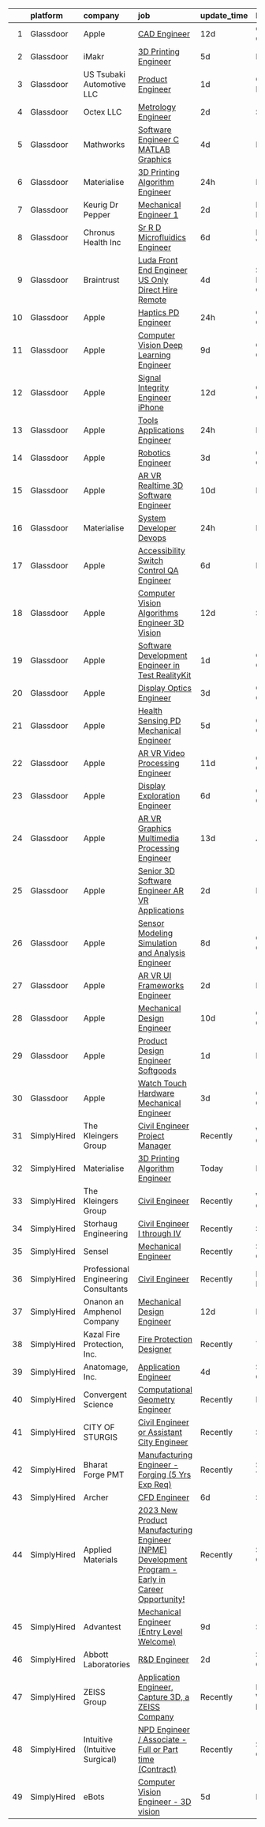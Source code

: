 

|    | platform    | company                              | job                                                                                                                                                                                                                                                                                                                                                                                                                                                                                                                                                                                                                                                                                                                                                                                                                                                                                                                                                                                                                                                                                                                                                                                                                                                                                                                                                                                                                                                   | update_time   | location                 |
|---:|:------------|:-------------------------------------|:------------------------------------------------------------------------------------------------------------------------------------------------------------------------------------------------------------------------------------------------------------------------------------------------------------------------------------------------------------------------------------------------------------------------------------------------------------------------------------------------------------------------------------------------------------------------------------------------------------------------------------------------------------------------------------------------------------------------------------------------------------------------------------------------------------------------------------------------------------------------------------------------------------------------------------------------------------------------------------------------------------------------------------------------------------------------------------------------------------------------------------------------------------------------------------------------------------------------------------------------------------------------------------------------------------------------------------------------------------------------------------------------------------------------------------------------------|:--------------|:-------------------------|
|  1 | Glassdoor   | Apple                                | [CAD Engineer](https://www.glassdoor.com/partner/jobListing.htm?pos=115&ao=1110586&s=58&guid=00000183c0c7f630acbf6e785c328a63&src=GD_JOB_AD&t=SR&vt=w&cs=1_244ddb53&cb=1665386674270&jobListingId=1008164708730&cpc=3BA4CE39D5B5DEF5&jrtk=3-0-1gf0cftk0i394801-1gf0cftklirmv800-2397f26cbc145031--6NYlbfkN0BvKrLyj5gPmtZO9T8euul8TCxuuKNOtzRJOomxnwSEodTz2Bc-sPZlO_uSwsktAeiSuZAFY4XFYOOxgxzNCGxB4WKDH8d1j7XRZ56kYNKbn5GrEBIBoiNfHHTwf6r2J7VO6G06c1GBc7Y8NNAnSDH2wIOe02q5pPp4RoTbr98mV-z6DyK_aLJvMY8TU05VWK0lLujV_S6iHQDGoDFCnlHcpmv1kpp5hCoyNDK3f54advlVoR1FAQdz6lJ_zN_ssA1g8u9Z0jsp11zFTqID73YEkWoKOum0PtVIBREP7mv5buH3u6vdBNCk7uXMzUSc6ElkxBEzSPwsTBi4l9eBPO3EH_xmgsB_UaeiBTcbBR2TFnZIzRyhfnpemyxxsiszAVhu3FITalENAkGByoTdcneJ7GrxLle1LdjgmPrNB5isNwfbfC-xBYBGWgRwL71IWwqV0xwcBU2taCKtQG1Ui-fku-dt5GyuwVC32EzAsOySG17GiPzbPEXNDiDWoy5CoK2MNHdoNBciJekJCgVDEpR-wdlLrGpNIylWpFy5zifpHWMuNUXp7XjFu1njCoUqlK3LsqHUI1VsD5Ciliu8m3Bw0UpqSrGYI4CpRMV5CT7CeTS-K4G2-cf--Pwe6UACyKzbTPdBrkmby_nkecM3vYShTVUeu8q5BIRAx1jzvJz7d7B3JQMGvnm_xTkFvCYDQGSGdn6e25TxClNzzVy3cV7RIm7YwTRFUNJzzIchTsJEFy_QDAB6LBg9xhB-opS_VDynLegv82gaaiR8DCzKitscCy_igtcXwYmitdQNa89drklJII_j9RCPz_1w46vlxmmmqEQI9iDBTBtwwltL7TULS9C6Xj97Tk07b6aBQ6MuWXlylZxyN4MmEPuy_VR3Wc-g9PL8kfDmXtwArxAaQL_CFZbLo9a1MAcChtHd_gtuYs3MVjWG8AhJ1QdLn_QPubse86gRn2aP8GLGbpH7UY1M4p0-Try3USh4KJkUEzLK6-LiUhluXX4x)                                                                                    | 12d           | Cupertino, CA            |
|  2 | Glassdoor   | iMakr                                | [3D Printing Engineer](https://www.glassdoor.com/partner/jobListing.htm?pos=103&ao=1110586&s=58&guid=00000183c0c7f630acbf6e785c328a63&src=GD_JOB_AD&t=SR&vt=w&ea=1&cs=1_505705f8&cb=1665386674269&jobListingId=1008184100209&cpc=FD0C804CFA90C8E1&jrtk=3-0-1gf0cftk0i394801-1gf0cftklirmv800-a8dd1cd9600bd19b--6NYlbfkN0Cp_WSJKd_Pz82imZmURPbhd3kYBsiZi4lpMLOH6vOlLMymdUKPlGLA1wBqqdDkQUduGD6pArSRPpolwlmwWVrOIhTCPepKbASXNJuzSWuxWhtMyFcKOKXGLzveZ-64eEcttHw-sdDNowIG5hiDFADdjF3mGjGef8SaJS28wDm_QgU5zZmDyjhK1_KI3VyamXJ9hvjCU1tMcRKzzdCMU3UzN0G76Yqi-Xx9eZG257vraYMlH0AWuTZ415gt2O8lPjyyqDMaRodIJLqi85ZLLO9e-Y7ONnYDrW2g94M8Bj2ZnR59G_jZ2djULmK3ZMH0FiN_CVYCrXI5qujRYA6e-OTuxW1zgM8WvEx6j0S3r8Bchbc5w5Bj9aLTD_swwaoKhRqwkFckdz1C23p5MwV7kiXkTlkRF3GBrQ_XRYPzThoVIJSKcSejMYtSZsC5JGG5HyJ_e_SJXlko-0zaF_52mt2WnGMN4tPbnGMQDfrLZ7FQCXJ19A_I_fGpFmzlu5iD9QCwzRZh_eh5ow%3D%3D)                                                                                                                                                                                                                                                                                                                                                                                                                                                                                                                                                                           | 5d            | Brooklyn, NY             |
|  3 | Glassdoor   | US Tsubaki Automotive  LLC           | [Product Engineer](https://www.glassdoor.com/partner/jobListing.htm?pos=124&ao=1110586&s=58&guid=00000183c0c7f630acbf6e785c328a63&src=GD_JOB_AD&t=SR&vt=w&cs=1_e59c25d4&cb=1665386674271&jobListingId=1008193858324&cpc=217C45A42544DB93&jrtk=3-0-1gf0cftk0i394801-1gf0cftklirmv800-acb32cc60829b19d--6NYlbfkN0D4ROY9lslZXeKtuIKoUQUNo2wfgAtuUotm8G61JvlSj0WO8vkY0mXyyBoHddmEx14faNOxja5DLpspMIuQeAuM9Jn0wvIi0EQaoaTsM6Q8NDb0x1NrVY99pVJQHHh6fRGFjEqXl_8KWquqhDOPJHQgWdj0p4M63p4y0ec8Rw7xnJI2acn84ILz5F82FqxUjxBdQhf_CxUiPJXRyCJ61pqBGe-5vUDeScYMbz41aEx5C6gb_4kc09bmpICJyfuBdOn6ZexI1TW4L4TH2bi-Ybnjy5Wo25OREPv6XAVe8RqdYCGWLiaRcf4QUNOfQXQmE_UyasfcknSpzChYewliidjtE1FTQ3kkDYdVnPs1EuVSO6Inh78F-G3sxMBknxNqEvzZ89y0hYiY3AWN8FHFiOX07VpIt20D85gId8HecD6RSJ1jnWEAG3ookeHJOB_xvzJBI8PnRfhIgGKRxnWZD_1wgyL-_XhLlDnHCqWubWYbxg%3D%3D)                                                                                                                                                                                                                                                                                                                                                                                                                                                                                                                                                                                                                    | 1d            | Chicopee, MA             |
|  4 | Glassdoor   | Octex LLC                            | [Metrology Engineer](https://www.glassdoor.com/partner/jobListing.htm?pos=101&ao=1110586&s=58&guid=00000183c0c7f630acbf6e785c328a63&src=GD_JOB_AD&t=SR&vt=w&ea=1&cs=1_e68f3bb7&cb=1665386674268&jobListingId=1008192253353&cpc=79A047F029FEC8C5&jrtk=3-0-1gf0cftk0i394801-1gf0cftklirmv800-07837fd4e72aa00f--6NYlbfkN0A953Z9EfJZc5Z9y7Wb0NkuJO-5BBnqXCJSieP3bN3oT65o3fKeGQtMrDseMxcthi4ZE7quCtxUAoxK_3oP47rUhACWKVtW4XkKKadhJTEyhYw-4QIKFaDfVSLvuROKJTMu2j6UYuRLoVzjnmqH0W6TEtdBLhXAiCJkrDD01y_-0pTHiBJeoCG1yt9jG5tuT71dT9Rko8w3T4TeAVgdPAf8GcE2Vp6p-f2RhPaM4Akv1yQJFH7uZq-otGNe3jH_DgrlIXWTv_rpKufw63xdg2hFT4NOT-CxybZ_67pS-QbQxzU3QTWU9OPTamlUASsE7R8diUjYuqhVEcUHfZ5QC1aXLHcQ9shh-LNhkjY_zxnUS3YEsjshKhpvB-HxF0YfIEk6L63EovpYGXNlGFZ-2BBCcmn8IV8mstwTlxYZuVgod4g28SCi1YA3ocigNJTgjGY3iIV4IXPMtx4hTy--Y6GlwJ-tPCbPiyuhMjBW6xRP2huT7imA-Eqt8XZgjKsmeTtE1Kw6um9r4PgHC9fkBuKl)                                                                                                                                                                                                                                                                                                                                                                                                                                                                                                                                                                         | 2d            | Sarasota, FL             |
|  5 | Glassdoor   | Mathworks                            | [Software Engineer C   MATLAB Graphics](https://www.glassdoor.com/partner/jobListing.htm?pos=108&ao=1110586&s=58&guid=00000183c0c7f630acbf6e785c328a63&src=GD_JOB_AD&t=SR&vt=w&cs=1_7237ab29&cb=1665386674269&jobListingId=1008186237517&cpc=71532419B2302243&jrtk=3-0-1gf0cftk0i394801-1gf0cftklirmv800-5329f31628b21335--6NYlbfkN0Be1FTFPPFcx0QPIqAMJW1ybOZ3rWDB8_VedXN1tgPhwNql6qzRjolkxeWqHCQUogFP8Hn1yjEeNVHhDkQg9Bri1Z44LDfHVbenT-is6F0ljOm1TpU_8aWeav64RzWzNs9QWATQMpJooCt0EGJeIPQJLd8AE5yw5qf3MUychQOuWANot90S9OqETJfe8K-A5WRBNY8I_R4iDoTBqMwpo1H0Wu6Lj2cYbWqlM-rgm2VnR3FdulmdkdCJyS-wBi8ZpZtHOg9ttwuGFRMEE4SSfyuq0LRm870D1nTtLAfXp-XHS-HOhXpys11W0Bxh2pvMpG3oYb7TTY-MX81-s1b0WaP0yoa1wWB-wqHm5SiRcR1A1gFjMLWIkGYp1x8o7uOXRvYr0Dz1QUq1ULRdo4PNS-RTNouWchPaEb9zOLadO3bYTBXgNKFyC6XRDB01koXP6BYPYV-2C2ewtH6kJLM-7ipMRH_7scf02Z3R16Vo6bJShl1z-1t1J4ZlnLvkeu9GzR0%3D)                                                                                                                                                                                                                                                                                                                                                                                                                                                                                                                                                                             | 4d            | Natick, MA               |
|  6 | Glassdoor   | Materialise                          | [3D Printing Algorithm Engineer](https://www.glassdoor.com/partner/jobListing.htm?pos=102&ao=1110586&s=58&guid=00000183c0c7f630acbf6e785c328a63&src=GD_JOB_AD&t=SR&vt=w&ea=1&cs=1_6af15445&cb=1665386674269&jobListingId=1008195799862&cpc=D99DB9A39DE67464&jrtk=3-0-1gf0cftk0i394801-1gf0cftklirmv800-31f7a7c2dcc2c9b1--6NYlbfkN0BL1DyQYBK1tHwoBciZhChALBxjrhsy8rFgUIA85pUFUQ2RdOVZsrc1tedHRPGfAltrh-I09d8cVaZTcM-MvA9t8rZFf2SglIUMDQqVIPQAz25DHKKxe-EF8Wiu6JrmzzB77BNsCUEpZbWYkNpt8ZoXnF4oyWVmmpebsZX0zwDsywSRZvlZDW44VdPkFY-aE9ng05F8XF00AG3UT2Sy_WOYp1nGEkPWc2wWSBWxuyAvtoqIdYR9MlLhW6eY7ztF2xmY-9G1J8FIRRN2rTcajnraBEqR_GhHLygHU4Cw2XHJLj5_477EOOpJv5awpaCJVjA9KcEBLek_Dz0lefafEPX_-SHigzYMKH8rzn76Q8cdy9uLFDQX2jxzxUCAUAEUBep3eJZBG1FSb8bhwP_16nLEo1UUZn8lJg8RiWPY3VA4Dz_v7YJXSNOXptbS42KrO-I7scX1VCq7NpoleZe_S9qZU9RH-KlF0u6hS8LMO07ThatljwYrPdM8AdC3vybDVCYGkQjfD_jkMGQftqiI24a6)                                                                                                                                                                                                                                                                                                                                                                                                                                                                                                                                                             | 24h           | Remote                   |
|  7 | Glassdoor   | Keurig Dr Pepper                     | [Mechanical Engineer 1](https://www.glassdoor.com/partner/jobListing.htm?pos=130&ao=1110586&s=58&guid=00000183c0c7f630acbf6e785c328a63&src=GD_JOB_AD&t=SR&vt=w&cs=1_cdf0bf04&cb=1665386674271&jobListingId=1008193287363&cpc=3DB599BF2F4828F0&jrtk=3-0-1gf0cftk0i394801-1gf0cftklirmv800-2def1a374222ebe2--6NYlbfkN0A9GlHWjlEQYToyn1xm0C8-tK-lANOBRs5FoZ5XzcPVChWg6ambMf9WMCt5B89R9tUqBNng3kWmz-edpUcU0ZEjvGDOtntSY48FnKTb8IhwLpZMw1ilh6Y6vDkJQPDyzPARwUPbsOay3KCAy2u7a0QZDavuICPEXSjAzGqfl0BeV9S4rrmzdST-Pnyf4g_nDLgc7Zaj8sAaXgoRH8WFRwsN8C38bJJkwiv59_9cx5XGGlU6ZsL9ax_3M4mE4A_Ro36AR4CJQj5XZPJZfjHsqICN4ftsX5CSGyzJbZ8T_ARR1otYeGBEFT7l0Rd9-L-y2S7-ALCAWF_oBb6k6f0IPyp1pEmW_r5tjj27sltHsZIuJZKIEINPdKTDnKKPWsTWU5w709_5-jrDvp4WH2WM54ikZX-pOHbO5of3NnzSHHnFspHMRY-wmDFDhtOpBgdwLGEKmcpXbxUWNNiod2dG8Mn94GfZnhneNMMTl9Rf7rxDv6m_5AlbtUpYUkrA4F6Ih5V7YkkKXHsdcZStFo_7EJHrtdQg0HHTiXTUmpDkU664doXIt-f8lyBXMpHSD2EC7RKJ7uJv-UilnpPBmDN2hp2xC6jdhNEXRPidiqDVA7s--NJgHnrU1iIN45eD4LDrwKiSRDdDZPSSeLba6qP7EsQcmloCbau8P9zAcjiu8udy3NpKYlOV6PX3SUbn008qEN43arBm97y2taD-Bn8urYWBkBcjqHniT1EO8iXRz3sKqrgIp3sBld95y_zsHaJYBqg%3D)                                                                                                                                                                                                                                                                                                                             | 2d            | Burlington, MA           |
|  8 | Glassdoor   | Chronus Health  Inc                  | [Sr  R D Microfluidics Engineer](https://www.glassdoor.com/partner/jobListing.htm?pos=129&ao=1110586&s=58&guid=00000183c0c7f630acbf6e785c328a63&src=GD_JOB_AD&t=SR&vt=w&ea=1&cs=1_fd2df121&cb=1665386674271&jobListingId=1008181848021&cpc=149B3D5996025BBA&jrtk=3-0-1gf0cftk0i394801-1gf0cftklirmv800-06c7ffe13dcff46a--6NYlbfkN0AjXtotJuwwNIsZqm3sBIo-QbxAjo37R0Oo83EnBXTXEwKNtOjN8-U8CQ55GAU6g7WnpQA1cQ3wrN23mp2YYWspULLqTVyhyCG4zj44Ja9BFeP6MLsSxVaBF5ExNMU32ldKc1pFEkGIrebLfiQ6clnY87JEv50QybTy06pJ4cbR9lzYZl3kfkUDX03ssLrZz4ouF_FQffR9VX4I6lKX5_eP6wPJUSOF0axRE-wu2xUk7hfXjg-JF4vhrLCfW0uV_LscRLuV1_WAbE9aJHdKhuDVHbQ_VZZiFLBgYn1F0o31FD34ADXfxXksIMbvD9w6jVKu2Q44ZaBU6So7h7nhbQqiIWOSm-m3RwXGsAgcSY3DCZENmdPGS6v9VkI1oNbaHl7HH3d5lfkYpL3wh66JUQcYgUUdvDuhxby7bUn3AYzDpNRQNTpREF5nyHrfEgJCaNQVwsHaQcF_BzEWmPtCuHkG5RHFefLJrJjobMGRZaTgKH3CijcpOvb6ywiI0LcDhuvBTNORXGvvCtRC_RtdR60l08S7eTtx1X5WJAKulFKvSr8AsKotjpRz)                                                                                                                                                                                                                                                                                                                                                                                                                                                                                                                             | 6d            | Mountain View, CA        |
|  9 | Glassdoor   | Braintrust                           | [Luda   Front End Engineer  US Only    Direct Hire  Remote ](https://www.glassdoor.com/partner/jobListing.htm?pos=126&ao=1110586&s=58&guid=00000183c0c7f630acbf6e785c328a63&src=GD_JOB_AD&t=SR&vt=w&ea=1&cs=1_365afa53&cb=1665386674271&jobListingId=1008187996754&cpc=217C45A42544DB93&jrtk=3-0-1gf0cftk0i394801-1gf0cftklirmv800-2ab032aa402b8e50--6NYlbfkN0AL3dVr72y2kzw2kaN2Ho5i09lACUMjYeOySpm2U6KfaraJqx2Qc4yMhCeGAeRpGptd-67N5qjqxHkGUcnfMre924zvGyAGNvQZmvOFYoYB6ZmhoW7b51RH_nVLtcszJjyaAtxN2IlkTLKkVCm_dHBjUQIlEyVswOUI4CndCXpYK3B9o0cOl04Xj416nedUcTlNLFcbrT4uGEHfu7XTqivVRftVTk4iIjGiPVxluk67iqMEjzcOfTUsUYyjYMcvwK0AkQjWK0IQRD0TfbdN6raMFKt2H8nOWIgUyn-D8DGhQNqsA798GCXaaKp6OBPxQkhhTS82rIX0-Fq5mbs52_CoOwx44TjNGhb-iSJMKvdpVtCnVl7P2P17SWgX4onY6276m_IkqcrlsUYegCNY7I27Eq8CzH0C-JG4SegMBAqiGg_5-SuWbCVDEXqnaYHTX_dpn9MvimOwCAaltFTq7JxGLkHP7ZDZzEpTJsf_MsjsM1qm_Pol8AvErqluV-KlUQa35gqhR3edw6LWS2jQ77kiVNoxHruESp9V_cKSst0adDZWONqGCSPcQsJ6WnTDKcBsQKO3rpzAof14r6MB_HQRtAussUKZrK9EWxjZTo-r8opENvQMDWDGxnS_GVlcvNgse7XxZ28OF9eBtuGCwTyPd00kQvPlT58CDZUAfiZSOyQAdrd78FTjrGihFyGlpCp9oiMtUt8H08dVaXsSSWekpO_v5E47i9hOLphSzT9WhMMI35d0qvdGHxnQYZmwlcU%3D)                                                                                                                                                                                                                                                                                   | 4d            | San Francisco, CA        |
| 10 | Glassdoor   | Apple                                | [Haptics PD Engineer](https://www.glassdoor.com/partner/jobListing.htm?pos=123&ao=1110586&s=58&guid=00000183c0c7f630acbf6e785c328a63&src=GD_JOB_AD&t=SR&vt=w&cs=1_8be80d18&cb=1665386674271&jobListingId=1008194604049&cpc=AC285F3A3ECA6BB0&jrtk=3-0-1gf0cftk0i394801-1gf0cftklirmv800-9a130a3281a9dd4c--6NYlbfkN0BvKrLyj5gPmtZO9T8euul8TCxuuKNOtzRJOomxnwSEodTz2Bc-sPZlO_uSwsktAeiSRft78ka_S1teeKq5BjKljMwAi2FDIBG1m8cBSEb8Pc3dD2-x8Aqyyv7Z1LosV_BlqAdfdCyNOsgatnYUFSahWjGEqhlyYY5hhfR6PerlhueVEqOYPKkp81BcU3fdWvIzONFh_L4llW4uRIrB__cn-r0GQmmqKaENlaRENcYrS8_dCKIazVX9Y5sNN3Pw9vooTrzBUI3MikIBPfS72wYEbEN8tvVNp4Gc8TjeN6L5wSC9Yh4qWYuguNZ78933UACj9Ugqdr3mLIC7_q7wyH7NfJGLksS6PMnsZGB3l3VplsCfHdvPCfguJMBLhvcoUKVwRDfmS8ih3OtoR1eAIZVPkUPUz8k2hFU7OV7MtNL3144M4euPdKWNjIxtcYwt59-UQiH8Rk-hsAYh3hmzEgVwcOBW-aBAHqJIcXbw50Sjm34PymvluJXjebBlA5ciFGwLoUvXqcYZ7PK1jssriT1I6j-tbnXTbaLa_mnVOsnkZ3WR-oG-c9Z6QsDvTW-XHdLvzWTMrC4aPGv9Mvh_0sb7ff3JhP68sL9l6SQqEo2lgiiUiTtQS_AF7ttGDa5ISLE9NJFIrrlOzz0ko_2PwCl8oYqRk7AcfQ9QMEHSkW00XmHeOo7gYc2ddN07WpaLt3t_gPXi-ePr8kluHmhXz9LwPX8MwB6LF-VQqlWSfHAaWrz4Edo9vZK1BdXZmhjqc2zn47Y8Aqf6Mg8YcidhNsWnA7DsiJSFrlyb_KWrPRNkyfCupzxMY37bzc-7riZm09IewoS-hh1ZneVEZQArBmZAh_HYSZqtICakMlWNqMaaVohscWON7rdAvT07vZEZKFAcrkNvMnQTrMHaVPo-46IBpkg-jdYfCrdthWGOWzzCFq7-EESj1M69vfFvIMDn8bnKoifmNYO5Pe-8AD8vj9zkz_MGapKaOKyVL_sKjO8OkjA6xQ2OSKQDhoQcynU15C4%3D)                                                               | 24h           | Cupertino, CA            |
| 11 | Glassdoor   | Apple                                | [Computer Vision Deep Learning Engineer](https://www.glassdoor.com/partner/jobListing.htm?pos=111&ao=1110586&s=58&guid=00000183c0c7f630acbf6e785c328a63&src=GD_JOB_AD&t=SR&vt=w&cs=1_5ff4cfae&cb=1665386674269&jobListingId=1008175989376&cpc=3BA4CE39D5B5DEF5&jrtk=3-0-1gf0cftk0i394801-1gf0cftklirmv800-282c09466f8fe2f3--6NYlbfkN0BvKrLyj5gPmtZO9T8euul8TCxuuKNOtzRJOomxnwSEodTz2Bc-sPZlO_uSwsktAej1YMp9Pm389Sq8CFXc5966ncxB4unaNxj1vB9oc6cQd6mE_aoEG3PNchrUeN9KK0RMTxkZgjUdcVcuRPwDP6wbEGFO3khN80Nxa-j8TCY51n217tdF5QzQ3dMOHFcPe1X8xtkTL-OXqSfLck6vRH_Ss5lIGU1NF0JpCgpT788XnF3UOR4PuuXtKH0TGTerGR92aRJH4bsYEAg_7eD_9z5KDgKhMhjZwtDDD18OMSCBPGSc60Wyb_XIeCZOhlLNqf0NQEQINraZAbHdTcS1WejVPfPvB9nKwPXsneDN4fKEdymXwj_jjbImE32_K1Uz-DlkV2ZI8X6q6nUwv9wVsynsTrXTHw-AeNxFx1S_PXsEHuNyrqRpaOFEMysJaGOV_CCFzFkPIAj_tJYrZdwGtUvNNs9wtccOZ-wPBgWKps0OE2OkjbCf3NdaJ29sRhJVSCkDt-MmXI8V-ISj6ML_Njvw8g3wuFUQ0I5O3myRu0QKkYU5bBynYsQxHOPPs3OUYC9vWjr4hxrweFAPxkaHesB7BMgFu9PNece3Ts0jzzFjfp6tYBRwv74cgfmXhqk8w34srYlmQtXk71bVE9J9tB-FD_ehBnAOdhecYep6sHF5quNSIDQv-_LiN0s6FbXe3L6nkaZVvUz1uXdOb69xZ_3afcywkYTv8NIst4iSBcU0FFTdACHWTr7YHsqSWr32hgI9U77_aeFLw1zQX9C7ytdhuLmGfvtC5FxHWxqvtbjsetD0mVzYLpo2mYisx68T7y9CphtF6M_OX3AHGkbPGNJwItzOIojfZF8ukAozJs1WaqembhTZFlLSPw9BTldGdIS38V9U8yS_tb5DSO-wBt-hkXrflgxkQ26vlbGuuiVJK1GJwiOiP-0Ya3oy3dr6mwPZrpkwF68HjaHNkgfxquYM35k7ubqOEKJFPhD06HSvL3lD7yvpr5xwmbQBCgcYcTwQnGsZjhsG_BWRH-hjXAG3)                          | 9d            | Cupertino, CA            |
| 12 | Glassdoor   | Apple                                | [Signal Integrity Engineer   iPhone](https://www.glassdoor.com/partner/jobListing.htm?pos=128&ao=1110586&s=58&guid=00000183c0c7f630acbf6e785c328a63&src=GD_JOB_AD&t=SR&vt=w&cs=1_b1a53ee3&cb=1665386674271&jobListingId=1008164708825&cpc=9908D8D4413DBB8A&jrtk=3-0-1gf0cftk0i394801-1gf0cftklirmv800-2d44632ce30958eb--6NYlbfkN0BvKrLyj5gPmtZO9T8euul8TCxuuKNOtzRJOomxnwSEodTz2Bc-sPZlO_uSwsktAeiSuZAFY4XFYHZjMjphhQlJ47uCfw1imofa1Zd2vyFRkZsf8xBbMzcAadxr8oUPaEX5sxKnK-f5iIT08GPKmiBiOv8o-3bb5uaJm843CoEw3bXS1ECOIv6rTjIKwDOWqYcAZGvTV0jpgmZPbbK0lJ5LadssXtPi5PMSS-NG7I6ToGowQaQIv3xgfGYMQLNmsib5a8o0p-3HhXeoLT-4jUQ3jAZwpauZQ3Xi-osFJ47kFUcLoN2zldUGWTc3FisnbNUCqRjbpMRerVxzldSfbFGCnzwQSTIdy6iCAnRjP5Sgd3e9UeolqCUM2AAJoivsoB7-M5izEzH_0hlPlERz9unoxpCTMPccvcO5VJ-wEnE0QUfOaj0Ot2h09Q-vfBwhYV35SeCmVdRFD2Olp5AqNW8qiJpF1dFt2SWn3S2Fvq6NvEwc1F93a3u8rQhBOpmynUeqkwLvkKkUYsJUEjB9EcS6dCjDgHh4HkiDORFoWafaeLAPrVDHL8KNhf18tEJ3G0VPEF8CiLkTzknVJ1el5Lw_uTVhnmgJ-PBD_nxUCes2k5SXrXhB3QO43zW2oSBlekoivqcSzOuF5rak3ZdvUYy08AM8aoHNjOJZyJF9azJs-CDN9qnUC_iVqfSVPf6qMMdKXGixsanfLiLEsFz7njZpkC06RXR-N3aBME-_dGe6Zpa_OvfctU2TN0ZtOSAh-bxDPDv4DFPggwJHCO0Q0Rxaa7K23nZuCZQ5G6npulEgpRo1W0Rki3KecS_ZrXgROkwD3l9bGSjYD38dw0gPU54ejMQduoLcNET7ldZKA3WKOvvvAwgrBNwgROILDMyk2In2lyD8tMvD1JVWSm7-joJCq7u5p1bHiozAVstJtuaiqPYoEvgJwpch9e0pjcP0TSYf4VI-9IAUrXmenJ9soVR58Q3fg91rF4AIfS4CUoKpuoqT-T2BdPF-RVgc0rBgEXCcS2qm9YNWIVaCbHqZjs_j)                              | 12d           | Cupertino, CA            |
| 13 | Glassdoor   | Apple                                | [Tools Applications Engineer](https://www.glassdoor.com/partner/jobListing.htm?pos=127&ao=1110586&s=58&guid=00000183c0c7f630acbf6e785c328a63&src=GD_JOB_AD&t=SR&vt=w&cs=1_8c0edd07&cb=1665386674271&jobListingId=1008194604149&cpc=8795CF9063CD573D&jrtk=3-0-1gf0cftk0i394801-1gf0cftklirmv800-fb07965da237db5e--6NYlbfkN0BvKrLyj5gPmtZO9T8euul8TCxuuKNOtzRJOomxnwSEodTz2Bc-sPZlbtkML8D-m4oeV6RjmtLgNhMLvIlvJvBQ5f6pQxbTLVFQAjkYT2A731u0f4HPqp7FE40CkHx561MWjBAgpnT21nfMqThYmMT91t1lfMFkE1begeA_6EFwQbfyR1Rt6-U5iLIhtprFMEi7-nNIZSgIOAoqMKfyCD2T4vyZ9YQL3peCgC79KKUZMY5ZncnUz-oxxNHUWHsQfS3JZIR1AGaK4McbQHAZoxV3LBDhHVu3nnM6_P8qotQ2SThcAzMcbpRA3X1z0PI2BmQrP9GMaMqGAE9p699LGag0U7zjKIkXGRmSUjXJAIaX3aYlzk_hWHjt3xxFXvPKMdZPid13u9Zoz7wtY7c_5MhGzgIvxB7kclHfEBKrSDpXu_t4Ppz_3vzH6T7jF_vfT_4WLjGuWyoiEQHgJYz1e3ggE9GWjrGikbJ3bKPso1jOVb4UewWLAguuFRQUZ19TrHRpi6-e8ePSLmO_envpaeD1V20ltZb_p5ShciRa4jk9HxJ8p6K_SiaGcOvmMra5Tgi_CW3NGdW0GmNXaOiGaaEKaLBdd8LSr_IwRN9H11nnNFCFYf4gNdbryrdTlgi3aPu8d1GyaZPdlC_cos2zuftS5mael2CvoOb5JJ9GASQ-FgKavRZB76fJ8nWy7XV-cM6o5yHTvM8xvlhQIil4qee_8hrkhFAjmHNdPjcygIAQVIliH1Wf8g5HjwV2zuP79ng6tEK3BQgnwqqGOEJcceHdhFfOQG0T-SvRXJTipMfVcY1BWnYKy1Y8OjYi9rS_J9KiLaPRE5VbiRvHXgZ_JhfMD5wTiexfgoGoykmV7_PFZ54xn4Z4ztL9vkZjRKodkBNpCRQO94FJvHRfs2pE82AD_GzTP91TF8iPyhvtNN0NytC6_xSPiEBppPAGStvERTr7pKJiLbBIpu7i3mHifHx2-uSHC4K1clajbJ0vxaZKJaS1f1OrygTGWtimFkctKKOc0_Kj2onRrQ%3D%3D)                                         | 24h           | Boulder, CO              |
| 14 | Glassdoor   | Apple                                | [Robotics Engineer](https://www.glassdoor.com/partner/jobListing.htm?pos=104&ao=1110586&s=58&guid=00000183c0c7f630acbf6e785c328a63&src=GD_JOB_AD&t=SR&vt=w&cs=1_937b8c3a&cb=1665386674268&jobListingId=1008188447908&cpc=3BA4CE39D5B5DEF5&jrtk=3-0-1gf0cftk0i394801-1gf0cftklirmv800-ec725c63b0caf4ab--6NYlbfkN0BvKrLyj5gPmtZO9T8euul8TCxuuKNOtzRJOomxnwSEodTz2Bc-sPZlO_uSwsktAejuq2DVhO0DCwKS9pigaMz6uSqGUgfzSseFZYG0TpEt1bzSWGgrk8V6jVd7lKeDkdObxPs6yFGHQz0QYt6EuuxfTuZ5Z0ksIrDtqAPZmfGJDk81aJeb6VtKJpbgeWEE_D7QAJrAMp4U7FiZoar-5BmnoVdjqTwKWOFEcvy_hTGZESRlGt7kUqu5nX26bRJl1LmnXyDIU9TIH1UMyLvNvdNhJvbXMHZAb3CY1bnPMBaZow6v5aDLbllYGog5z40JALUtp7cRaP5vpuIFJCwQWd_ItVUcDZUi8lbJgftCxUdc4OOctX_hGM_4_K-2izPhqv1_p8CG6ImJcRvBGmHbW6MJSM4VOQZSMGBNUEFbTjx_7DTwBIAY3QVWxhcfHD8dhpIDInkI0z_H0nLWTMCHLh9qp6SHwW503yrD5ozzT7tcs0KwbVcvoXjjhPXkDjM0-ywgqjhCXZu5ZvutHyxzUJ8m5kUMu0dBOg9TEPHKRyvFa5OdTeLh4ZtQc573kpBuEoSkaaiZXpl29wCa5Kn8ROnJRE0LYAD9O6fQOHA9opCx8piM4CC_fI9LhuKkdk98EqiQORKQtG9M-HcSPbCzl7w5XPg9AdW2H7LcSTCrvrHv8QBcqXe1m7oWT1iQd_RHMLjPBnnL_pZfjaN-MXvfKajRLT5Ul7F3aywiT5xzYr5KJbrSiadxmsXGA3taOHOqKixA1Zo9gCsoDX9YiLQ-tkbdW4CqS2KroaGg3DXQ53N2CVanH990159XKzcLmCnjk-3RN8YNs6YtZEfIJK-RESIeeqtDJF-S17gbQZU6KJ0ko57ebuSD2eUAXADg-CNz_vuHiCiu8fps8B-XjJy0AGBCnzHK4xmv9w-p-K1Ydd2OTHFKIeeJ0u25zfirBB8glM1LxgoWxw40UDZVvyPEUbLEARhlt8AVmIpzd6_0cXjK6VvuQbnUZKzwGCsL4XoQgkg%3D)                                                                 | 3d            | Cupertino, CA            |
| 15 | Glassdoor   | Apple                                | [AR VR Realtime 3D Software Engineer](https://www.glassdoor.com/partner/jobListing.htm?pos=105&ao=1110586&s=58&guid=00000183c0c7f630acbf6e785c328a63&src=GD_JOB_AD&t=SR&vt=w&cs=1_91763c67&cb=1665386674269&jobListingId=1008170405830&cpc=8795CF9063CD573D&jrtk=3-0-1gf0cftk0i394801-1gf0cftklirmv800-6793e425a2cbe05b--6NYlbfkN0BvKrLyj5gPmtZO9T8euul8TCxuuKNOtzRJOomxnwSEodTz2Bc-sPZlbtkML8D-m4rPVtJSgYD-8yA7R83DROjxaCYcSYu9hV3pV3y1IK_i9rVBuqiXQ0qkod25yvTCQBHmz-H-AkRRNIYmUffeyDH8frHXcOyRazjIhI_11Avg4G9lN9_XU6_pll605NbVjfQA8XULIqlR8KHwbUxdYcFiPkUqOj9OlDMCabvamMxUyB9Sp9RcgkubtvsnYe0SQ_hO2F4NIR4WKcgk6GPcUIDo83ORFf6pDYo93QdQs1atwMIjc_f7xy8DB3e0_0sJ-0PQ2eyNIm1vi8Ve_7ErFUw-w4EzL2cq5EFy87CB1qLWbxczGPTm4tT27Kl3-Q42Cpdh0Dr03L1DgVUd175fxFj4geQPBNbSqy3mIjqnfqMp1bBiC0dlSw9InhioI2L6fH-9HtpGwIOYh_nz4BXd0KP2qZRWVwhmu76xuMF02Z9nHuhqA987kG6QqGImnwzBUdPQQHm-qk4xBsXBvESQYIQD-U7q3qoVeVuY2siBIfL9ovYfbox132DLEp4C09nz2VvwRJuaH5SQHDvrELnJ1i-9XNvb0qHXhM_GMXqgM2C5KcyA46FXOVKC8MpjFTWgk-b-yrgFxx7ZaCHlNpoEvetWWLS_shMTAn9TcP-bO1zW3h_SN7PpXjJ29vlDWL02U3KXzMUDTdceTBwJUvKCABrOWKQWTB5LD4foLpHXy_aJH7giD-618Tw5wXWUDLUOfmLe8ddl9h3Yf98_lDHq38tECCpjGHh8feWaDo_czzzCnsHDa6jV9tQIjcyziq7CScQ4bINY9eZV5wRWRZ6zbAno3ycBqRdMDPEflG0wZ5t9kqB63v8Fw7GuOTVnsfeAmIc9uoWaowRUkyh4BdE2tTRJm-JsuBthZRYndCAvdNCZmlM0P_etZ2kAkMIeywrNfZj9TB6It5fTC0VUlfrjjvYdrOXkKskTMfifidZxLm9uQ16JVuBUZHlvFyWDEsB_5O5201ea7qrzIE95xcMza8D7)                             | 10d           | Boulder, CO              |
| 16 | Glassdoor   | Materialise                          | [System Developer Devops](https://www.glassdoor.com/partner/jobListing.htm?pos=106&ao=1110586&s=58&guid=00000183c0c7f630acbf6e785c328a63&src=GD_JOB_AD&t=SR&vt=w&ea=1&cs=1_506b1f7d&cb=1665386674269&jobListingId=1008195799075&cpc=020BE1DDE5A95971&jrtk=3-0-1gf0cftk0i394801-1gf0cftklirmv800-59067dfb3fe08451--6NYlbfkN0BL1DyQYBK1tHwoBciZhChALBxjrhsy8rFgUIA85pUFUQ2RdOVZsrc1ShOB09AT59wL7AB2b1Yx1jXryiUxCHfyR1CctDn3pS9zcEPkqGkemfFO3W6nIh1vJ6ICLA2AggGG5BdMZJVVNCeYCUpDeJQ7B8yrfAMv4vUi2fBML_km3hpoDaSxbZYKOl7DMgNQBJ5QgU9SUXYtUzSQXmoG00nG4P_eBUKwxAh1SDjuoIvKn2RLA-fOdeQTuJoDqdrcGuZXhfF4uMo-QLIPrqOFuR3Q5lZBk1MpEUuGEMHv71Z91c_aEkklRzAiKcO_3Bsa8e3Vfd6qt2vB-kFpjMZP3MEWGz8GzrDOrT6I1h7MvRIRgmRNP5t3_2o9QGiTXNuXsGEDxy8fQtlPZbkLJZOR7vlaGcPPfuq-jyyRpgnB0kAmoaOJOWCa9EVMdNtqOVXxUmM0DFGCyUzMLZbpac1T2MKgmRyqsm7VBN5SP0-PMJZLaRlv_SKFLjvCTYL3lv6kJ_9nE6Xp3nWvT6PlYzLbAowj)                                                                                                                                                                                                                                                                                                                                                                                                                                                                                                                                                                    | 24h           | Remote                   |
| 17 | Glassdoor   | Apple                                | [Accessibility   Switch Control  QA Engineer](https://www.glassdoor.com/partner/jobListing.htm?pos=125&ao=1110586&s=58&guid=00000183c0c7f630acbf6e785c328a63&src=GD_JOB_AD&t=SR&vt=w&cs=1_fbdbbc66&cb=1665386674271&jobListingId=1008182353983&cpc=9908D8D4413DBB8A&jrtk=3-0-1gf0cftk0i394801-1gf0cftklirmv800-bf09c899c2de4f53--6NYlbfkN0BvKrLyj5gPmtZO9T8euul8TCxuuKNOtzRJOomxnwSEodTz2Bc-sPZlbtkML8D-m4pynlcPj1vgAdU0piMdy8EQVSgnOqm3sU8S6ovP23daG4f9ElaAL3hHU7FxjTAmBPmg3OwHmwIEXJvaSIncO2TkyGs9lbOTOAhOnxBIRzM5vG-2jQGXs_CBjZAuHFG157jL_XQBrOWVHJa0WcfegvKsuia7nStEEZQXvVVeQ4uUhfYZxxEUw9NuxVxFJ14W33tuC4PIYQeLNLGMMTJP-fkG07OF7_Ad6UeRBdeAd50pNE_HkL0a96yCFm3jMYsYIDngamA1emmZ_vko-AKj8odsW83iKGU8GLUSK4NNhD1gwqX5hfcO-1sxvTqVya7IfSBkXT5KFJZTUU6TUNHiNkIaE3akneECM4jI-aUsKRsVxI42WNpE1miaJA3bkJzu869dAEucFhBaMm8QImmZ8SgDwtOTX3tnUrdPYXZWX1thXLBfMiyrYVLpm17UVB7weaPYMuO-9UJXcx8GNdGxy1caZbWumgedpgd2s-ZPcGu_YNpwMbIflmMI_BoTHNvfFgb0tfE2G2CyZ9KMWw2l3H_fU7k3arGafZf5ywdTmkCG0PArSYnxkJI2y8weCEFCoYsd4x8myHzUQJFRaLUvIiMSgGWWSg72OzPNNJUJXbfwW_miNoGJiERNvMxXA7qliypmpmDJpkgIwFwlKuAV0clDOBRniALUSiSH8ZhBLileCRP9EysNMHRlI8AVFhs5q2SbJKtnG1qgoV8UvXRwiM4tIzrfkO49de9-O3JQfhMDgPHwpoiwFEJVnOVCH6hXwxht4Oj3o3avUzgezSjB9igRvvax-wQSaN_5QneKVlSJkEv89Q4-hk5aWrtECUORZfx7tLQaxK_8srWAnD3Ty83_NtXjhhi0zxMBs3lnuY6ZppoF9zrOMeCXcUNbUrPuQ-BB2kPoGUzLTmF9eWTFv8dws0yktMggntf7sExvDNW6D5e47wgAy1FL42qCP2mEZGsiFlZtbPMmKOdToXzYRaQGSZrklkHzTC0%3D)       | 6d            | Boulder, CO              |
| 18 | Glassdoor   | Apple                                | [Computer Vision Algorithms Engineer   3D Vision](https://www.glassdoor.com/partner/jobListing.htm?pos=107&ao=1110586&s=58&guid=00000183c0c7f630acbf6e785c328a63&src=GD_JOB_AD&t=SR&vt=w&cs=1_3b5e3422&cb=1665386674269&jobListingId=1008164708809&cpc=8795CF9063CD573D&jrtk=3-0-1gf0cftk0i394801-1gf0cftklirmv800-95a9927ce8431938--6NYlbfkN0BvKrLyj5gPmtZO9T8euul8TCxuuKNOtzRJOomxnwSEodTz2Bc-sPZlz8WNnvX-SLlnFrlkKTYKW7jotGGB-K5gHFXutaRp0pBFM4wvaav-0MGPk8dY4gcdxbt5uJh7q8--NZ9GynGssxZUlNJPIhtLUO9zNj0tlBWV0gclGsZYUUK3NIPUQ55n9d_hF66BHXHBIwdl2yCk0-utvhDsEklPI0FgaEImCWPjLZPdbJXRJKJ36i6TyRk613OW_As0W_9jWmqNFauEpIXdBPxjraeJ3hxfewRXU1tjMKRfswm0u8zi1i4eO1TYDz2rj1AKO4zb3W1LTX0UJq08vtkcVxf2JisQnJujt5rk9jgSXC02eqgLQUu1oE9oKd66u3oeplnKZ18x4Lj9GHVfBOZOpWSDtkDJjEoydmnj0mPG3ziV0ydVPR2XjJBinpWfXGlL4Gpd-3aCi_vCt43g6HPxkjOnui7aMjGZ1Ne7xLB8q1EcDeQUJKoF8iHzpOo3ldwX-CvMHIKlW0g4K_1NhNPewzmxUDglAAElJc1X8cBB_pfAFbNXOu-bdtEaoJzbGdctubPW53nQYYnoQDD8QZJzAFpD1xYU8CVU3YP7LWs7_yHBFVzHzzGQUsq3uA6lFHxnTKpGnOx54LQz8lqd8DYJjuEkkMXCsvQykYzToRppfF8TddlXka6yQceXG-VnAKuDmfHtTznQESgshV9dm0VdQ_FOaezVBl9EZZ7gQLzd_3t02eo-OUmvmVtP30eWBwlUK4ut8-j7j2-wqzIem-2LWn8m_H5MMNZQ5JhZrjkQ0mweBZbmX1fwA-H9r2bNRyhp96J6JvXKmpL0elfV6KGruMuKSvf8829j5Fp_GFr5BgInOyQl14fPGDUwY9B9PAG-dnI06-S73WMr5X99y2I0icykpuptTdxEJ-WxG6sDhYVZpZoSomc-rrwCJFhkF260vg-BA86sRDcMtJ2tizIbti4Uco_rp7PpV7247nKt6PdbUtEMPzFYkYmEISCpytZDpedeF-vTvq91c_73x6xUyr5e3gsq4CGFsUE%3D)   | 12d           | Seattle, WA              |
| 19 | Glassdoor   | Apple                                | [Software Development Engineer in Test  RealityKit](https://www.glassdoor.com/partner/jobListing.htm?pos=121&ao=1110586&s=58&guid=00000183c0c7f630acbf6e785c328a63&src=GD_JOB_AD&t=SR&vt=w&cs=1_281398aa&cb=1665386674270&jobListingId=1008193747561&cpc=AC285F3A3ECA6BB0&jrtk=3-0-1gf0cftk0i394801-1gf0cftklirmv800-6436b203a8054809--6NYlbfkN0BvKrLyj5gPmtZO9T8euul8TCxuuKNOtzRJOomxnwSEodTz2Bc-sPZlO_uSwsktAegdQzPy0_aUd-cGxKvJKC5MGvCZZSBzj45MyRyKlArDFfxEzYbUfGZ2_wUbtRuaenoyLCXGMvXn1-b5yY-f3LbGcS9QiA9qN7WnytXBmxAgjc6xya-CvzxMHZCOLiOnO5mRL5Gc5nIa4lrc5XcjLCNZyUAIwZhHF2PlloY6adyKsquKbeWczRHumv6PuAMqSTjumpiRvry8tCV2en1ub4zPd8GyFZjsWg68SPaOujwoxVUx1sH2lw-f_VtTUs6N3Dd1BsmA0-Pa8u6Zt79Bfrl2ZMJomAT0jQao-nMvRzAYP7zxlVfZyzdDDmt4rWpU3f2T47BYiy0Bv4D72HMPlvKBvg4XB_vdMKy57GERpMsCXnO6q9o8qVv4m0675Hrvib_h_8zA1pejELRbyR_7M1nDuxKKCh8EBQQ5Pj6Fu8VYfWFRHLPC-loEn6UFrES8QS-eYBzceUgi_yYDNSlwbl9PANtJubtLcze84g_ZpIEmwkOfE55181UyjzjYyWg9uOiNTo3gMLPUmC1_jYVYM0HV5j02E9tnq2Ql1GOsbqmyTMI09CLe8d-5N9vDxNNq6e39H8aR2T8w9R6P4iQDFx2ab1gD2QNFXn9r5X6MXHhY39X0SDRBY5WomO8VVxi98xtQJ7m6IJGumTQ676AmZ5RAvA-3brSbMlohlhxFWEixs4rq-1U7dGQXn3vjzGzH0e4UlYxeDlqkWexXK-oMNhlvsE-lTuqEkg2Z_cWoTTIo1nR_NsnwNb5Uat_bqnsGruG1OtU8ZELKSpTYFvowh8FZgOFLz08Sbn8M36T-RHqfg0eDKdcbyiTdnsXwy4TCGJi6jWsOrIgNZyhXr_qe-Ougs7-BjXOsq-gVmPlXLe8HFes6zRL7m8ANw1P9JT0OPSgJ8AY901CO8plVSriq_rohY5j3vj_Qg95YysUPINxUa7VySHjeDrb3Gu7xttPpHi6fg2M_558bZB-ZoS7loJUleBzbs34vpYQ%3D) | 1d            | Cupertino, CA            |
| 20 | Glassdoor   | Apple                                | [Display Optics Engineer](https://www.glassdoor.com/partner/jobListing.htm?pos=120&ao=1110586&s=58&guid=00000183c0c7f630acbf6e785c328a63&src=GD_JOB_AD&t=SR&vt=w&cs=1_1f095563&cb=1665386674270&jobListingId=1008189423770&cpc=8795CF9063CD573D&jrtk=3-0-1gf0cftk0i394801-1gf0cftklirmv800-66e1302f5ced4d62--6NYlbfkN0BvKrLyj5gPmtZO9T8euul8TCxuuKNOtzRJOomxnwSEodTz2Bc-sPZlO_uSwsktAejtnJoqhl-JmhLWGDShkg8pEiHbQs9Ld5o5gpzVYyCmDR_C5URWm_f0zQAU5oHx_GSs_KDW0ZZ4m6lEj9li1FA2bHtkHNFA10RtIQ5vxj7UI7cxOR20pv2gs1lxTDO_GveNfz_BVFPhFKjy_OAuiXpdBKvSgFTwH6fhy16mC4-LFwrYOqC-vUNEz0imU_ZlpbIieN0NeuOr7BaGEocm2NgtbB8G7Xvn6WXJEqTqw8X8SYHgBfSigMZ8cdpqVHL1P1_72Jl7tjzAGHceJ9ZIsFZp2c9-G4zjOObVS3CGEE9tcDgws_FwR6b2P-GOJfOyZ4pscEjceXxwgu9A8l0JfxspKnVlHPPePGPQfQb_bdOnmpdtpZw5BDG2Sl58JKXQ8QVsEMDQh99b79fOVDSscgb87pA_QMxEpSfNM9FIILVOYbyfXMK9vqWswYwv8Kyb8gopuRduBO76_o75JIf0fYkwC5UUuwweXygpGA2Dm49CHsmDCbB_8IeNA7A80QT19sMTon3BP7sXCq8ATQgfLzuyYvr1ZUewK89lx5FMfgwpkQBo6bPGN6J0kLfA7En6DwdBRfuQTm0v0NhhFxg3KrznMbe2PY-fFZu7rmG5xTPFG0OwTbJZzewWxR1ZlbyhFn1FkziQxt5D9IhrCcfCwvkvec_UjehxA9cAqNK0fsMCH_Wkt3txpKoWm3SN5ChhaqR-VJORv2KXE-5of9I02PUEE86T-DtMSuegNF5sJHyruocN6j1Wjp3UDRL_FqjfxjSWy0VOtfNXtcfnDx-rJ-0_J6a2dtOhk7x5xdrEYp_HgcdCY5Vht6DjUTSakM7FEqkttJbKM_JfO71l0x5kWIxrs5aN28EL7Vx9aj21hZ0slY2T42nElC75742X5K-1ycEPl3SsLmvMnZjPMAUYAWNrm-eAoIjY6v8JW5F6RRirZygit8K9vUab4F-mOlHdzi4%3D)                                                           | 3d            | Cupertino, CA            |
| 21 | Glassdoor   | Apple                                | [Health Sensing PD   Mechanical Engineer](https://www.glassdoor.com/partner/jobListing.htm?pos=119&ao=1110586&s=58&guid=00000183c0c7f630acbf6e785c328a63&src=GD_JOB_AD&t=SR&vt=w&cs=1_15fc9010&cb=1665386674270&jobListingId=1008185057614&cpc=9908D8D4413DBB8A&jrtk=3-0-1gf0cftk0i394801-1gf0cftklirmv800-a0fd08e55ec30b6b--6NYlbfkN0BvKrLyj5gPmtZO9T8euul8TCxuuKNOtzRJOomxnwSEodTz2Bc-sPZlO_uSwsktAei4iNsNE-bT53xp5MPJ6O5JrQ9GwRnL_CVl-Xe_hgvli4RvzyweSzFbfzjTDAm-F69Ta9CHF-dH7JfhKUg0U46eQAMrB4wz9edOsXrVhuGQu6uZOfn92wvwyFIjSVzmvGLOkRplL4sY3ZLDya0u6e_0wDXSTtgk30TEIUKfrOv3_m6Vom9_tvs1ENz7HXGcaDVK_xU6R9B3aC-cd6GPjIt8nMAk_e7j2oeeneitQU6naQTZ5doNZ4WpQA2ewkmoAaMBDEBjjwk7GO5V34hCiSpcmj2gwCZIfnfxeJZatZDBoWqnnnCGcVoagB0FBvAzVkIXwqWRLxOg-D4nnH0cSS0QBYDYgik-sB3UbxrHlrZg9iSzqt93OyZE9xkHC1TkVpvDfxyoF1vqe_8TeRoSrWIy19ut8e4jakYXqumZSn5QUo4WSE9e2Q8ibkveQaFieVV0K26griPfnwdT2CvuxIucShzF5IG8qC8Sl4-H5xOBNly4hooE8jDsozFyAvZQzAJi6lrz7cfdy1tdH4PKGcI61G3x8TJKBhs-QU41KwvziyLfjBURFOWNCT6piyd6Dazc96O8LgS9HXTCxtvhaqGhTHYhYy8hyaMEOXNvsuSZvCFUyE4KQYkxG4FFOhRsmS42MMdfXpevK8_IVz3vWGmoKPaACKlOIjZgFFg-Bd1VuCilgRPaE_rmCiIHYrpriXiB8JiNzyvmqpwKzX1WoDWLS1qo9H_ZrvUHAm8fKgsvpJCwiLAQcINU4pG6ejtKQGZK4M5qljLlk8m1xE-2AvnE4Akb5t-HWbR3-YiOFoqedIwjSVZvkhaQns1Pfgh4-h7_NRPoZkvwuE_-BpRkmCqMnBXVbFKpVL4BrCgrvRyvy5o5EVTbtxPfkQ7def_7zV_Zs-3PtWr6TXuHmYJDdFI-UnVXw1cmWLfA3Dsv0NU9-eBTcV5uzAK0kNSA-qS2vnAOha2_yZhhs7pWWZy1Lk6_)                         | 5d            | Cupertino, CA            |
| 22 | Glassdoor   | Apple                                | [AR VR Video Processing Engineer](https://www.glassdoor.com/partner/jobListing.htm?pos=117&ao=1110586&s=58&guid=00000183c0c7f630acbf6e785c328a63&src=GD_JOB_AD&t=SR&vt=w&cs=1_a0ed4043&cb=1665386674270&jobListingId=1008167611615&cpc=2CAED5C921A5F994&jrtk=3-0-1gf0cftk0i394801-1gf0cftklirmv800-2ada6aa5fe17088e--6NYlbfkN0BvKrLyj5gPmtZO9T8euul8TCxuuKNOtzRJOomxnwSEodTz2Bc-sPZlO_uSwsktAejUO6vKjaAEBhn0DIOGHDIk2Tfw75qNuidtriyz6JlVfs4X5iSg-0cecrbp9W6rLS6grIHR-TtU5vDHbVitkanzDEaGuRh0uBzl-7bfJNxIvGuZGJPtflXQOqkQp7OexiHVmN7f3yzk0AcqfPPTu1oleqjNHe746_zP8jCCuPAVY4BMmT895l1-P2jfmQXThBx30lgpna-H5XBGFLRBdDqAFzp4ECkAXPnZwo9oFgDTRYdMon7Jyt9BaTQyGJ47HtktZWnsB9PvIWGlQ8Llm6sSjbRqrGJV8n_XRg9Cbk5XUFbSGUQzVcg09yLmYb1vqrN1rfZYQlRnZtwiYjfYfJ4NNFsISFfnJg4iUk-XaFbzmxEvgksIX-WBy054Lcq8DLtuLjDIEWnx7QlfHrTcW85VvmKKDOg5UBw6r3qxHlUrwgc1Gg1ygsvl70ki_6qDJaFcBLMtyMM4kwRwrVql9vN6FL3vNGYpfcInIJvbFhalx_k5khxnjMnrmvMtjqSxC-HEtrW0XeIC8Een8Xd8YO0LvEYd_blsdrDbZU-nj_pj3May8uB83z6DK9t4gpSypde8W00Pa-ww6s9E3tqSUDM-zyWC5Gbtc7276-Qv7T7rCJqIm3toCkojtA1xksPjbY-LYq7GtQ_eY9anOUhMqt2RXfMnvP4dJfTDNzQoumdQBL106S4YD6qALCgANAefSVmP1EpdY0l6t_BF8KGDwY2qt1P6eOEVA9mqfiDWZUl-h92jnrFEVhEPyWLq983FJXQ-htVZTxv3Ob_xhww4dLXsgEJJ2EV47o118B_71Ood64K3cDy85Kflt6s7wXBwS197JTB9Ruo6Ygn63ndXXbViJa2WIrIvlrx-FWipOY0u-jEsMOJtQQZDXj8dfhhSQfePJDJEaXC79SEXXieiurQN7HFJLqqCW3m72GG9ATijuA9Hnb7ecXk2j7I0HHMU6YB7jtjZOlsVgQ%3D%3D)                                     | 11d           | Cupertino, CA            |
| 23 | Glassdoor   | Apple                                | [Display Exploration Engineer](https://www.glassdoor.com/partner/jobListing.htm?pos=116&ao=1110586&s=58&guid=00000183c0c7f630acbf6e785c328a63&src=GD_JOB_AD&t=SR&vt=w&cs=1_2155b344&cb=1665386674270&jobListingId=1008182353948&cpc=9908D8D4413DBB8A&jrtk=3-0-1gf0cftk0i394801-1gf0cftklirmv800-ac8ac210d80cb148--6NYlbfkN0BvKrLyj5gPmtZO9T8euul8TCxuuKNOtzRJOomxnwSEodTz2Bc-sPZlO_uSwsktAei_bVu21E7vdM6vp9uxJC5HkRvKa_AWnP8Rg9f0AnFB5ZYlkEDpm0OKosSoRCFgiteiEvTNGcdt0_gfrSrb6ympYU4Q6j3qtANAiu7OvrKjNmpNa6yCyI1pjnDmPZNHoGoAvv64dnWNlovPZ_47s7CTXKp59OuXssTrapv7AE5FVhqxRo_rk8_PwTS7kRyQ0LbU632MhgrlBq05vqgjlj1sWSOANw8yuV-zUONnkNe15KCZm8V2XhhJbK-9fqhhpKjkr9sFpaX8KBBLr8RKXzHYCL5HYAlUjdwLBdbcYYAt3bUbyvSOyUavbXXGHJLGSOEWmc3h3X6bzZ3Lv03PzLSj87N7-4syLO3bqJ0QGfgjn1zHnNO3Cy8vFNH5g72qQY2xapYA7T8UbyDPNbTPvmwkWdQT69SLPi2tQ4milmwr7N-U5mMdWb6pevcuxk8MhPxjzFbuSJeZAKfg0j6nkzf2NKENDTCBmaDyEJh7vdM8ePQ1yZS3UBvr0Zeeq28eMmwSYzXf6EWdY5rqXkuyc1dzXEBPaAtdY3G3TLLfMycBAJuVXKLGKYWC6qjXml3ivsNpxMvXyW0Q6HG_939_tgrUKw0Gaqw3wQ-xOpFSMQEMfyIb-UG9TmsETeNa1H1DGWDV12I-AQFnPfcGU_iBJs5wXyrp9RaHmCBsMg_ZtmqqEBI0WNKcYnk3calR7jqlQOxH8I08QL7e7wrNg83b58VvpojuXY-OvfYtv_eP48dcQ0s5Ayq3s2KDq7hA6aGC3jAI8s6ICIV-r63dO5aGlSXN6TmKFviPo8KBkejM_vaTZYMSJQdwagnbaoc964Pm3lesi2LRVb1po7zgV54Vqc95fi7R82teRfNdlYcrutIAtLYRtzqSYERCLQoHrilOkV61cwCt98alp8gYhSJe89Li3ON60ihzje2fQbXMnekEQS7MuuBjoCLDHMcTSP8kzTPiVL37EDQ65Q%3D%3D)                                        | 6d            | Cupertino, CA            |
| 24 | Glassdoor   | Apple                                | [AR VR Graphics Multimedia Processing Engineer](https://www.glassdoor.com/partner/jobListing.htm?pos=118&ao=1110586&s=58&guid=00000183c0c7f630acbf6e785c328a63&src=GD_JOB_AD&t=SR&vt=w&cs=1_40005eb4&cb=1665386674270&jobListingId=1008162438641&cpc=8795CF9063CD573D&jrtk=3-0-1gf0cftk0i394801-1gf0cftklirmv800-e2466d5ed136c669--6NYlbfkN0BvKrLyj5gPmtZO9T8euul8TCxuuKNOtzRJOomxnwSEodTz2Bc-sPZlADHp0xxmf8UfeVqCPVIUO3RSs_mN6BhxbEsCq2V23LosBu2yvHYw2y0Piyz8VULWaQyo7abGRlvTH_yWXVJ4Wdqw_u0L2TEdczaJvFwC7DwCjG7-WeJ0CDGdh8kBhgAe4On6Qm1zQj-Q30WLhPppnocCi77DwbcACzbvoo3NQtAmhZeA0290Q7PcXUbIIhi6rfcGbQ4v0uPINY1I66PN0XM01spi6IntmF9M3eeJHzfpZhZFkRmuwfqHfcs5PJ5o2ECWAc5R51pdClqc0Fm0NrxUvybxG1Y7Lh7wrJk68KtI5_jikGgasoQbs_DBDMnlcDQGoSjyIp4BBqTEXgtIyIpWRCnbG600MyNJ6tjucxmW4O5a_TcTk8QT-ZPaFeP9_niT6EqadXLRFgAHq7MrD0dpDT3_c9NKi_cFJq_TufI7X8tp86ZTM7YKs2QHfMk4iJYW3RyD7raQMZ8Ob8dOGqxIAVDQrRIgLqr_NkreSB0sdAJaGdcC7E__M9t2-3fENm9kERPTTRxEBrBAGMIqYNQdbgpfT6r0vKtyVq0LUxi11aV_bXpPacp_PTHJE6bxP2xEVOWINcMQcQAFJUNPpoPa9xjEFMHV9nT3oXqVmBTYf3bhilX_x4Y2lYUe1NXqpDo2H2LUfcjT_6VRlEGg4IJgyrQ6ZDooBgYAy6aY55sHGkHjRUPetHzXE9zK6xj88MveH9CpyPYSoC12JWh7fDIhK3p5G9pl1YX4HmkhK4zcmhkJRCE1NT2EwZQEfkT8FjV-gX0xuQgwmwKWbrWMlucbiS6O31QNXjaMXjuUzt2zZQ3-uUAUjIhG3wCJEAFym7EG-9LLvFCHERxmV3aW_GO6Nq59G92U12tsdReLBemwY8SmSi-nD1p8nd85e-pT1StLnwkMzdRuG8-_jIRUCLwSFD_t4o5HIqP-EZaMaIIfP8FQRn1xzBIuR5HDAXzdgZXxecl3z85M4-ATzJrsYemcliByCLJwqydDH4IAGOs%3D)     | 13d           | Austin, TX               |
| 25 | Glassdoor   | Apple                                | [Senior 3D Software Engineer  AR VR Applications ](https://www.glassdoor.com/partner/jobListing.htm?pos=113&ao=1110586&s=58&guid=00000183c0c7f630acbf6e785c328a63&src=GD_JOB_AD&t=SR&vt=w&cs=1_5c9f1ce0&cb=1665386674270&jobListingId=1008191367449&cpc=2CAED5C921A5F994&jrtk=3-0-1gf0cftk0i394801-1gf0cftklirmv800-ca10b6409b229fd8--6NYlbfkN0BvKrLyj5gPmtZO9T8euul8TCxuuKNOtzRJOomxnwSEodTz2Bc-sPZlbtkML8D-m4r3XypNhESEWF3ig_5Ms8rDFlQgXmqR6FD0dr2j-cxqGJsB3B_pSq1exDUgAdjQvXuwAla3IJOeQjomOVeZL60PwLmt_WzpxZ6Q4r8BjVCtNYoQxkD18txel_uPDZ1FFVq81xLXmF_Eu1vA3DbAobttC2nQfafJ49Xv0yeFBMIoGIICyOr_qOfiQaqfUDUFE42YjwDld_ZYcRaGMwyftzN7PzzrvPa-kMCpKx74K-TPHOp-RBeN9oYgBX1CVprOHHN8SMM1QpHz3GNS3zReGQ27cDG7sOPUzLbsPmNoI1SgSWu3p-YwW6QesdkJsb9mq2TUcVh5Oun6J2B2irre_2GgeaOKtXODX0gEqTQHfYA5ObIa7FjwA5RpF5wdpKi2hMA0ooJnBmCuSoVl-A4xQNSoh9_w53TBlyQnATa2-Ip4sjxAv1jzyuZRBqQBFpZF1M5CHdcLDbEu2o6ykhUfyaUc03Qr0InZcRylsXLSOQ9VfZ3D9efjUY7OZGJTEPkghGnFk1WvAyagXYoZu0XyhW2FK2R1_lRdpJR7cUl6cgwRXOxW0W1IYe_9b6E7CIx_ex1EYJNy3UX2CZ89eadqFyqs54xz91nHBPG2WQrq4wNT1f4KNcZRHdDHP60Sh3JkjLt_idrxQKpgO69OJiNv-2J5KOWNwE6DZZRJGkOvPNNJbxqbuZ5tbhKelom9UgtUV-p72rFVe3yRhjjEE_jQis9527TFdJKtiTx7KkNHTskrlf8cQviTdXpVj7ufmESTBjCQUlhEv7T2pRieARoANmECyQ7ruIjDH_NGN2TLAm_kRXntlKDmoHpGyHidhdBmG5wAE_M9HKdQn4M9TS0ypNs4KiclUrTkhWkUAkRHt_nd9qOjTnK4jct0CjW7BrLVU5YHVbGprJ7w7CbvvpTwVXZCTW-gD3spomaCmtQnT3YA4KrKinBQEUw2_SHE3MOVwCzT107GrfHIbQFNVsOMlxUtlG4MP2VlylQ%3D)  | 2d            | Boulder, CO              |
| 26 | Glassdoor   | Apple                                | [Sensor Modeling  Simulation and Analysis Engineer](https://www.glassdoor.com/partner/jobListing.htm?pos=122&ao=1110586&s=58&guid=00000183c0c7f630acbf6e785c328a63&src=GD_JOB_AD&t=SR&vt=w&cs=1_cba96c89&cb=1665386674271&jobListingId=1008177574301&cpc=9908D8D4413DBB8A&jrtk=3-0-1gf0cftk0i394801-1gf0cftklirmv800-b1f32469cb97898e--6NYlbfkN0BvKrLyj5gPmtZO9T8euul8TCxuuKNOtzRJOomxnwSEodTz2Bc-sPZlO_uSwsktAejQMllV6KgHTShAFYTyds65Tpg1KSLf6SEDScQsKjjb9sSi7wo8Ns-wCkBZn3TPFi9agurfq-WuSsktoFpg3WKaXUJgmayPgbHIuseozfzYmUM6lsMEu8TtlmN9ZF7czBGYiuECe77Yk_kYYb6s7jNNZ74Z6RAeymEqZK9wPVK5YA6I9CuI1LlM_BIwCKEL-xZIspOkHC5maw0QecUj8YFvci4q3MkRRPMWWpamQ8KFnTL6o10_26CY4sUCviNs4MI83M5rjmLkYKIoSKPG1FzgUdQXWppKiPAieQo0t5I1DuDbQyJEsEoK5TbdUf-x8vTPBL-IzvtWTGyWp3SUVOLitvtlMWAV0EZb0L2vvL93mENh55X8adxO_z5u1tU-skPWEdQkN4ADJ6-7Yk0AI8j-kKowei38s882p1PmjEvLhLgc2sZC_lsPm02QxXkvSuBxxiFd-2CkDWHLlFBD8MrCm9ZuzIgE1onPE6RnJfxDzO27r-WvAxzSW5XTlkZFVp86lf8EyYMH91gyySiwksYJO78D7fXB_Uc70VO_rOjSqSj7wB4tAsW3H6G1YWJyP92JC9RmP_epTKkVJOZfcvC9Mg8mmKjvIM1iHxNlENFDJWs9cyqXORPw_4aCDJuf7wcJjntyWnfIq_UuO2aSzSC7aDPsxuxUpRLuIiGQkhNfz60zc3Q-oPe3YExsIie8dHty2k49BHKSj2khShn0pw-h63W6lWpMOCbG5E26GyGY3V_1NYRj185JmKV6ag56hPMKuaHwG-NJ5KwHbK7tEYhBlx-uXMtpkQ8-Gie8zan-z-1YkFV7bGCuDJy9PSXu-ykftV2gTpaGu50Try_saYJlyiA6FDYCcb7KsRxCWVv2aUpc-JtPF-Fq0T6Ri1F8uCOAqTsnH0s2m1qZ0XOqOn4IpYcgzRDA_k7D0-zVT5WR_AdxQ4YuTeHQBCLbUrIQFubNO1O78_7X97GQrHAPETN0iw4UECp2lE0%3D) | 8d            | Cupertino, CA            |
| 27 | Glassdoor   | Apple                                | [AR VR UI Frameworks Engineer](https://www.glassdoor.com/partner/jobListing.htm?pos=112&ao=1110586&s=58&guid=00000183c0c7f630acbf6e785c328a63&src=GD_JOB_AD&t=SR&vt=w&cs=1_d3db4721&cb=1665386674270&jobListingId=1008191367352&cpc=8795CF9063CD573D&jrtk=3-0-1gf0cftk0i394801-1gf0cftklirmv800-bcc3935c42edd4a8--6NYlbfkN0BvKrLyj5gPmtZO9T8euul8TCxuuKNOtzRJOomxnwSEodTz2Bc-sPZlbtkML8D-m4r3XypNhESEWJJW2ELXWGc-_vPENR4r7X_-FPVwpI5lXmLQ6qpJSLoF7B78dkqFua0KrQNEPf-i5R0P_1rfFCSkTx2KAdkxTMvigA2GIYJWiFm22rdndK1zd0m5RSrFUbtk83so030vam3he3FaU4fT4f9UMGCXf7Jl1QZAm5018xMIYlfDGl5QDWgCDeTo0eS73idSmNYUVoEIUsqWI_VLqrlV1LsjvoKrNvO8P2xK-lr-qpXkbOZHRht62-N0CSRGNOILRQf2d0is-6poOoRUDEi-hA79ty9Wwu1xQeBShDZWDdL72LdIFviRo0MS0nQlwvakAlbM-kF-_QAqbCCGl9j-LJT1F-nPiEqYZhpKF6QdbhxXYtwzsy-F1uO8Qvt5QLnpO7hTfeLlW_6EpagXJHPG08z7-bQQMa1dra5MAEL5jCWfYmX3X4Gto2bsxM8JpbnNH6r3keE8a7La7IAjrsGePKIgEA0RUsTF-lkzFycJ9TMZs7wqX_Yztf705rTeCsBBRX0bi6yKhDm17f1h9Fx-BWUciApUP3eOL9QZKxzK6q0lkXtCQwQzFyx1POR1gdxGkg0Vudnt9Lfc-pseNGAw4699xLCIAo5pyCJqxhPihs11R43R_hasncb_rv4LO_ovkBLBDm6Cu-0Ngxb8CBdZP5UgLe48N0XBrnOBqE3DO17CgOLJiOifVvkJ8IdKKpQ4Nx_QmVqMwa6_o6ZRwv4K374Ah-YraBOo-kLvYuGfgztFHnPIt2eYaZRPIE9fEmC5LggSfPB8f6rIejkwCQgYsWsoIKJV0MU_reHZaaQWTaVUl5uJ8kmLXeKltvseC9PLAsHWahcJoTwHH1Vt5Oq38QtRdcNxtHPRZhX7PqrNPekh-sAXenuKC7TNl7pJoVwWcSymkWawPm68QnEC0HmbgYEar8KfKRtdiS2g5xmSNXPktwQ505MJdgRZR1cO6j81EBltHg%3D%3D)                                        | 2d            | Boulder, CO              |
| 28 | Glassdoor   | Apple                                | [Mechanical Design Engineer](https://www.glassdoor.com/partner/jobListing.htm?pos=110&ao=1110586&s=58&guid=00000183c0c7f630acbf6e785c328a63&src=GD_JOB_AD&t=SR&vt=w&cs=1_43ca597d&cb=1665386674269&jobListingId=1008170405463&cpc=3BA4CE39D5B5DEF5&jrtk=3-0-1gf0cftk0i394801-1gf0cftklirmv800-3ea09c6e009bea89--6NYlbfkN0BvKrLyj5gPmtZO9T8euul8TCxuuKNOtzRJOomxnwSEodTz2Bc-sPZlO_uSwsktAej4RO8OvhByEAr8TVOoadP-C_RjIbzH7-RChxRty9GvixegYtMfXcXwVM0MWax-_D5_VjF7xswoBA5YzqNvaf5hDE_ELRfGVt3KXxfXy8b7r2rHtKVkPMTYAbyXmzKm841CTOGfWW7c_JENsf_PPDXE8BXQ5lG8l8an_HeodOykBqP_UIsR7ALJpbJyRCnx93fbYENZAeZypP_LcgHK-RfWmlB_6aqGuC2Rp4fNDaoO9Rj2gnnieUbx7ruAfQ6GGv_47475k8ZpjaE1BdL5_ffFMgNp8oc6SicYFIM_APgCYnuuyTFjwHeg0XjoauHuCV3FRYnmRXHo5hUUmocLQieiKCYmncLndnv8akhBVnBi5GgJQCY1TBjY6b1YU6JDkyllJbwNEg-6SLyG8iPlCsCMtJASRJXpw6njFIEm5fc3Vl6y1U-3ESzrruULNxae_3IPv5WENWBikROp2elQVpC6ekut1VVVqWYCZVqhPSI8Qv32qf3qtTgZlExVu_61lODJ-2X5jb4mWC3k5bnlGkP9Mc-LP1KbkJ7iYPzI7d87eS6XBZiwgBi9c3NCONBweq0axiTMKKeDaOlzHpcSaYu_uNunVTCDTyTRF5lOPiBmEGUm5ckyUYp-6bRGirPTwjUfRTH5B4Ebt4SBJ0-UYAxi76XZUCmZGfPhrLrfdjrw5KGvIp6cU3PT9dFLk4BILPmAgXDrSirMDsL0qnWANuGoUaCTbPClu-ss9fenWS3X9dR4Av9fI0q_J8LESunMjjiXw-7TP8KkMWlIyE0PeVE71QGLV4Nzx_zLAE6TsYxG9xBrn7V34RAL8VKcUJE551fY0Q99vvjeksJAcNZISwb4f3N7pzad2S-dm9K-dr2MG0SzMcV0qypk_pZWW0GxImo2jQXel_pteJz9xwkS4ppow4vcTRJceBnFx_mhl8xcOalAWfW4y1IgRRzEiuMzLGQWfevLRqK2lQ%3D%3D)                                          | 10d           | Cupertino, CA            |
| 29 | Glassdoor   | Apple                                | [Product Design Engineer   Softgoods](https://www.glassdoor.com/partner/jobListing.htm?pos=109&ao=1110586&s=58&guid=00000183c0c7f630acbf6e785c328a63&src=GD_JOB_AD&t=SR&vt=w&cs=1_d40cb4a2&cb=1665386674269&jobListingId=1008194081777&cpc=C4A69CCDBB3B9599&jrtk=3-0-1gf0cftk0i394801-1gf0cftklirmv800-7e0935b516e7bad9--6NYlbfkN0BvKrLyj5gPmtZO9T8euul8TCxuuKNOtzRJOomxnwSEodTz2Bc-sPZlPHrT5BCwu4SCWD8u3gbsWR9chqtMl2k6_TwrvrC4wyRQc3Cs3iUCZvLXV_t-oEuQUy8sQBEhKYn1jEPcSKA-zGVYPg46rseR2GclXGWwGSIkwSY93D-EAKjuGLmxA5-QFuDf5q0wct88LrXYtGJnddrGsNB9umitIiuXY88ARecrouSHE75gl4TL-0_KiP2a92mCyECRK1uCMm5K8-SsvT9DpNa8yufuHAsiVwZfMA76daQHzIxTxrPI2D1FxK2ik63BuCZEv0n1-fI9g-nSJaMnCU8DAWAlwkXBgy2M8q2Yl6sO8_stP3sapuy58gCnUHywMHw9os4QMUDwjnWym-YGi9RHc6o_FIw3S2zqkeMpn3k1-n_CcBCWj43M02ZpMU0e-HKX60I7GEjUx4FtzgnWUbEDHRHCO1frLY5H47Ytg_APTOpBOpY015dfWr_OvRI-1ViQK5eXjSe8PFCWnuyRoUvuiyrlzOgqDdWHPy7bWBI3wF3r5Hc5qs41bzIWF-79EMdoxDrMzE1fb8ETscsDLorTn8kBZ74idud3cClWmFQ0PJsrbaZwSSy3iLFY3PDWePhbGnO1KMkcisS3LYLCwUKH_9uvf3H0Jkd2Mi-7nkrXRSjTX1TMsxizDgsdkCy9gAdxueTt5vp1WjjKK3UgUzE6x0h9WSx_X4d_TYoYWFxRqtz2CEq3vui69wxZubIXa780FZIxZjbS4uVtmB2Zr_Si_LZjWzvFUiSgSR0dF8WmQ2Ec0uPVnTA9yvvhCwKNFaDKwr1YVpe1Ie4kM2ZSxq5fZIBlueW964IEMuOldkjIoDws9FV85aZKRj2y6M-mTAL_uWikfYEFM91GWZ9VgIUV3eA_Gb54K3tmCYakkmJ-Hz26lIaSdX21cyD9huMrd-bPrkcfkmz9mImIK6DW5rKjwIyXc83q4ea3nb8dS5QqelM37sRQ1TMpyR-KypBqNjIyiz_fE3tvP-2CHg%3D%3D)                                 | 1d            | Boulder, CO              |
| 30 | Glassdoor   | Apple                                | [Watch Touch Hardware  Mechanical Engineer](https://www.glassdoor.com/partner/jobListing.htm?pos=114&ao=1110586&s=58&guid=00000183c0c7f630acbf6e785c328a63&src=GD_JOB_AD&t=SR&vt=w&cs=1_05eea08b&cb=1665386674270&jobListingId=1008188447774&cpc=8795CF9063CD573D&jrtk=3-0-1gf0cftk0i394801-1gf0cftklirmv800-ba3bca68d0d85d6a--6NYlbfkN0BvKrLyj5gPmtZO9T8euul8TCxuuKNOtzRJOomxnwSEodTz2Bc-sPZlO_uSwsktAejuq2DVhO0DC6BhOYwTH0OMcEdMKF1CinEnVl7vqysp_vR17-_fpVjtNvTAeWEc69sovW1lLB8-u3kdEEqGp0wH8psbOKhOBshlNI1OOPZ110t4yYPR1DbtsX8nvYYYSEmYvCa1FH-UH1Rkdu4WdouPftC9kW0pVvCJrDcZZtJHM5C9ylX1YUWpfhnHucn_qxSFjczBIq9iWhgTfBg1a1Ymr8UuDpMYlEz22rawbAcke53jKXipF9Qeark26EhDYDe89O8d_Zr-7LXH-LWjxIa9b151AgzSt77W4nLLe6i25K9UFB7-BANrjl9qdkYi4blAtJ-cC-RouHCUMOe_H-H5dMO8bErJ7GsRLbt63IcdKv_H00AmilN_ex4nRg-TXhXLt9yRxUMb4OHS8rzcrQGvnp1MAyqVa5zki2hiZCgMkfChIAlPoILPa3MqCiWCZhUiFF429dcUIktdbpmU6KhxYZQ9P4PVSeAJdgth8wwCVQXKGNxU23IjHCVVWAYzbgJ8EoR28VwhdydYdGwgvNAAvdIOKfcaxBVHepF6DyWmIo40ftLzSW7U2Xq0O7SlAAk2kdEFfPndJy0XqTNB8f2CiVdHNEn2t9J3fQWaxvFrC5gNGOGAmf18yd8wQYA37G7WeBJ8bA-ueSSNMPsrXcTBPsO3o41GjvErlJ8dpuPRFepiL-w9hoqzOxF13OwAQCV3T15Ap7iF2MpiZdwnopH1_Zy00oG0yPf1lq0um2_5emR24KjYwoWezxt8SHivyIClaEWsyf40fq-orOAFBv7W8Xt23uzXjnT9X5LJCx1mYPc2l2t6BzDnOkkysK4f7_3mRrQyeBwpOz3qE7ki2nOG8Fcxfk-MkW1DZWYRGSgemusN6DA6x_OxdENIg3a_0ToKa07FaTpCoGrQeug7_dcOr066PL23DvDB9iwZyWtwtfyTlxApYcqQ71f_qs_OYon8s-XvhgOkLWHfZSFzCTW3H4IHodSrL5g%3D)         | 3d            | Cupertino, CA            |
| 31 | SimplyHired | The Kleingers Group                  | [Civil Engineer Project Manager](https://www.simplyhired.com/job/dNlpJMenfjtwcKV91I7CkXQwuC82L4d_n94Li-mK7dsnAJx-ErWmPQ?q=3d+engineer)                                                                                                                                                                                                                                                                                                                                                                                                                                                                                                                                                                                                                                                                                                                                                                                                                                                                                                                                                                                                                                                                                                                                                                                                                                                                                                                | Recently      | West Chester, OH         |
| 32 | SimplyHired | Materialise                          | [3D Printing Algorithm Engineer](https://www.simplyhired.com/job/z1RIyGJnn7sr7_3mdJmi7IYR83XIgltaXu3pdwxcGtRFx2OqmDY8rw?q=3d+engineer)                                                                                                                                                                                                                                                                                                                                                                                                                                                                                                                                                                                                                                                                                                                                                                                                                                                                                                                                                                                                                                                                                                                                                                                                                                                                                                                | Today         | Remote                   |
| 33 | SimplyHired | The Kleingers Group                  | [Civil Engineer](https://www.simplyhired.com/job/DnJr6rKuuG4FrxwNLWX31lFABXu6A-sXarVviznEjugBrY601PW-jQ?q=3d+engineer)                                                                                                                                                                                                                                                                                                                                                                                                                                                                                                                                                                                                                                                                                                                                                                                                                                                                                                                                                                                                                                                                                                                                                                                                                                                                                                                                | Recently      | Westerville, OH          |
| 34 | SimplyHired | Storhaug Engineering                 | [Civil Engineer I through IV](https://www.simplyhired.com/job/D3fF5bBOG5teMf4pQssyitQouJVBSr7vwxsZh-fF5GW_Jix7BxR_ig?q=3d+engineer)                                                                                                                                                                                                                                                                                                                                                                                                                                                                                                                                                                                                                                                                                                                                                                                                                                                                                                                                                                                                                                                                                                                                                                                                                                                                                                                   | Recently      | Spokane, WA              |
| 35 | SimplyHired | Sensel                               | [Mechanical Engineer](https://www.simplyhired.com/job/7JgP7d-pfhh1bmcNjM032-zn3BtoD9liK3y8hQVipM47DkRIPdzPrg?q=3d+engineer)                                                                                                                                                                                                                                                                                                                                                                                                                                                                                                                                                                                                                                                                                                                                                                                                                                                                                                                                                                                                                                                                                                                                                                                                                                                                                                                           | Recently      | Sunnyvale, CA            |
| 36 | SimplyHired | Professional Engineering Consultants | [Civil Engineer](https://www.simplyhired.com/job/hA25YZGk8fG4oK9Fjaz339ODsYAlpjKM6QybSV_-oqJqxODguQ9MxQ?q=3d+engineer)                                                                                                                                                                                                                                                                                                                                                                                                                                                                                                                                                                                                                                                                                                                                                                                                                                                                                                                                                                                                                                                                                                                                                                                                                                                                                                                                | Recently      | Baton Rouge, LA          |
| 37 | SimplyHired | Onanon an Amphenol Company           | [Mechanical Design Engineer](https://www.simplyhired.com/job/GFaPHl84ec2ozl2pGB1YQfMn_QszzEx_r2d1iyOzFT870vYe8-tXFQ?q=3d+engineer)                                                                                                                                                                                                                                                                                                                                                                                                                                                                                                                                                                                                                                                                                                                                                                                                                                                                                                                                                                                                                                                                                                                                                                                                                                                                                                                    | 12d           | Milpitas, CA             |
| 38 | SimplyHired | Kazal Fire Protection, Inc.          | [Fire Protection Designer](https://www.simplyhired.com/job/Q1dex7tsETJdCpyGTi2pJ3hAmarCmHZ8pckYRk6idfy2Qmg3shUp5g?q=3d+engineer)                                                                                                                                                                                                                                                                                                                                                                                                                                                                                                                                                                                                                                                                                                                                                                                                                                                                                                                                                                                                                                                                                                                                                                                                                                                                                                                      | Recently      | Tucson, AZ               |
| 39 | SimplyHired | Anatomage, Inc.                      | [Application Engineer](https://www.simplyhired.com/job/YPWZSFav32oWl3a1uri2VTBKs_6pacDRuJtxprqU0fCWIv8kLIK83w?q=3d+engineer)                                                                                                                                                                                                                                                                                                                                                                                                                                                                                                                                                                                                                                                                                                                                                                                                                                                                                                                                                                                                                                                                                                                                                                                                                                                                                                                          | 4d            | Santa Clara, CA          |
| 40 | SimplyHired | Convergent Science                   | [Computational Geometry Engineer](https://www.simplyhired.com/job/NPFdaypzhSI8FvQKOIUeZ6E6dw1LPNDSsNvLyaNKKKvnB_hVMyvBNQ?q=3d+engineer)                                                                                                                                                                                                                                                                                                                                                                                                                                                                                                                                                                                                                                                                                                                                                                                                                                                                                                                                                                                                                                                                                                                                                                                                                                                                                                               | Recently      | Madison, WI              |
| 41 | SimplyHired | CITY OF STURGIS                      | [Civil Engineer or Assistant City Engineer](https://www.simplyhired.com/job/0hbaUV5oJvg3I2XAw1bLNxd3cCts3xQAZTISCOYGpOUVCyHqYFSYCQ?q=3d+engineer)                                                                                                                                                                                                                                                                                                                                                                                                                                                                                                                                                                                                                                                                                                                                                                                                                                                                                                                                                                                                                                                                                                                                                                                                                                                                                                     | Recently      | Sturgis, MI              |
| 42 | SimplyHired | Bharat Forge PMT                     | [Manufacturing Engineer - Forging (5 Yrs Exp Req)](https://www.simplyhired.com/job/siq4lefIes52CJZvjwDqsL4T_YLA1Zelyy7u1qeQ-T_XsgHlZsCaVQ?q=3d+engineer)                                                                                                                                                                                                                                                                                                                                                                                                                                                                                                                                                                                                                                                                                                                                                                                                                                                                                                                                                                                                                                                                                                                                                                                                                                                                                              | Recently      | Surgoinsville, TN        |
| 43 | SimplyHired | Archer                               | [CFD Engineer](https://www.simplyhired.com/job/dr7MekdYT7ABw80Ve_0xitFp-SqHgj6yo8LNOnhbdJ2POjU92lscRg?q=3d+engineer)                                                                                                                                                                                                                                                                                                                                                                                                                                                                                                                                                                                                                                                                                                                                                                                                                                                                                                                                                                                                                                                                                                                                                                                                                                                                                                                                  | 6d            | San Jose, CA             |
| 44 | SimplyHired | Applied Materials                    | [2023 New Product Manufacturing Engineer (NPME) Development Program - Early in Career Opportunity!](https://www.simplyhired.com/job/COb1BAL2jrkcB5FQUEV0IqQZeUbY9SDv7ST9obmtzHVvZEApthxL-g?q=3d+engineer)                                                                                                                                                                                                                                                                                                                                                                                                                                                                                                                                                                                                                                                                                                                                                                                                                                                                                                                                                                                                                                                                                                                                                                                                                                             | Recently      | Santa Clara, CA          |
| 45 | SimplyHired | Advantest                            | [Mechanical Engineer (Entry Level Welcome)](https://www.simplyhired.com/job/eMDIknrTISkhpjwFwXIDj9j23p2nQ-YDSolP_m3UsS4leNJD-yWFwQ?q=3d+engineer)                                                                                                                                                                                                                                                                                                                                                                                                                                                                                                                                                                                                                                                                                                                                                                                                                                                                                                                                                                                                                                                                                                                                                                                                                                                                                                     | 9d            | San Jose, CA             |
| 46 | SimplyHired | Abbott Laboratories                  | [R&D Engineer](https://www.simplyhired.com/job/2NhprOBMJCYFRYYdovx04NVs6UGcJ48cfd_BEPIBhZSg_JQs3Ch4Sg?q=3d+engineer)                                                                                                                                                                                                                                                                                                                                                                                                                                                                                                                                                                                                                                                                                                                                                                                                                                                                                                                                                                                                                                                                                                                                                                                                                                                                                                                                  | 2d            | Santa Clara, CA          |
| 47 | SimplyHired | ZEISS Group                          | [Application Engineer, Capture 3D, a ZEISS Company](https://www.simplyhired.com/job/82CWvEShCZfiBJrjiUsHhvSOLh7EMJzwMgmvNo-BuguDyDREQSgqww?q=3d+engineer)                                                                                                                                                                                                                                                                                                                                                                                                                                                                                                                                                                                                                                                                                                                                                                                                                                                                                                                                                                                                                                                                                                                                                                                                                                                                                             | Recently      | Issaquah, WA +1 location |
| 48 | SimplyHired | Intuitive (Intuitive Surgical)       | [NPD Engineer / Associate - Full or Part time (Contract)](https://www.simplyhired.com/job/xB_Qr1BFucxg0UCDQUMuTg1NZd3fGYHP3vPz7AZteN98OB89SDJKCg?q=3d+engineer)                                                                                                                                                                                                                                                                                                                                                                                                                                                                                                                                                                                                                                                                                                                                                                                                                                                                                                                                                                                                                                                                                                                                                                                                                                                                                       | Recently      | Sunnyvale, CA            |
| 49 | SimplyHired | eBots                                | [Computer Vision Engineer - 3D vision](https://www.simplyhired.com/job/9wv9XV3cSSRQfqtC3Uw6n_UVhQFqLCVaebfwbkVSQmqzBrl7cnpDqA?q=3d+engineer)                                                                                                                                                                                                                                                                                                                                                                                                                                                                                                                                                                                                                                                                                                                                                                                                                                                                                                                                                                                                                                                                                                                                                                                                                                                                                                          | 5d            | Fremont, CA              |